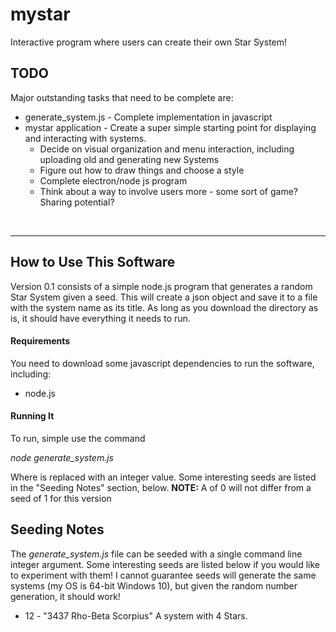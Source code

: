 # mystar
Interactive program where users can create their own Star System!

## TODO
Major outstanding tasks that need to be complete are:
 * generate_system.js - Complete implementation in javascript
 * mystar application - Create a super simple starting point for displaying and interacting with systems.
   * Decide on visual organization and menu interaction, including uploading old and generating new Systems
   * Figure out how to draw things and choose a style
   * Complete electron/node js program
   * Think about a way to involve users more - some sort of game? Sharing potential?

&nbsp;

---

## How to Use This Software
Version 0.1 consists of a simple node.js program that generates a random Star System given a seed. This will create a json object and save it to a file with the system name as its title. As long as you download the directory as is, it should have everything it needs to run.

#### Requirements
You need to download some javascript dependencies to run the software, including:
 * node.js

#### Running It
To run, simple use the command

*node generate_system.js <seed>*

Where *<seed>* is replaced with an integer value. Some interesting seeds are listed in the "Seeding Notes" section, below.
**NOTE:** A *<seed>* of 0 will not differ from a seed of 1 for this version

## Seeding Notes
The *generate_system.js* file can be seeded with a single command line integer argument. Some interesting seeds are listed below if you would like to experiment with them! I cannot guarantee seeds will generate the same systems (my OS is 64-bit Windows 10), but given the random number generation, it should work!
* 12 - "3437 Rho-Beta Scorpius" A system with 4 Stars.

&nbsp;

&nbsp;

&nbsp;

